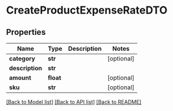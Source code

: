 # CreateProductExpenseRateDTO

## Properties
Name | Type | Description | Notes
------------ | ------------- | ------------- | -------------
**category** | **str** |  | [optional] 
**description** | **str** |  | 
**amount** | **float** |  | [optional] 
**sku** | **str** |  | [optional] 

[[Back to Model list]](../README.md#documentation-for-models) [[Back to API list]](../README.md#documentation-for-api-endpoints) [[Back to README]](../README.md)


